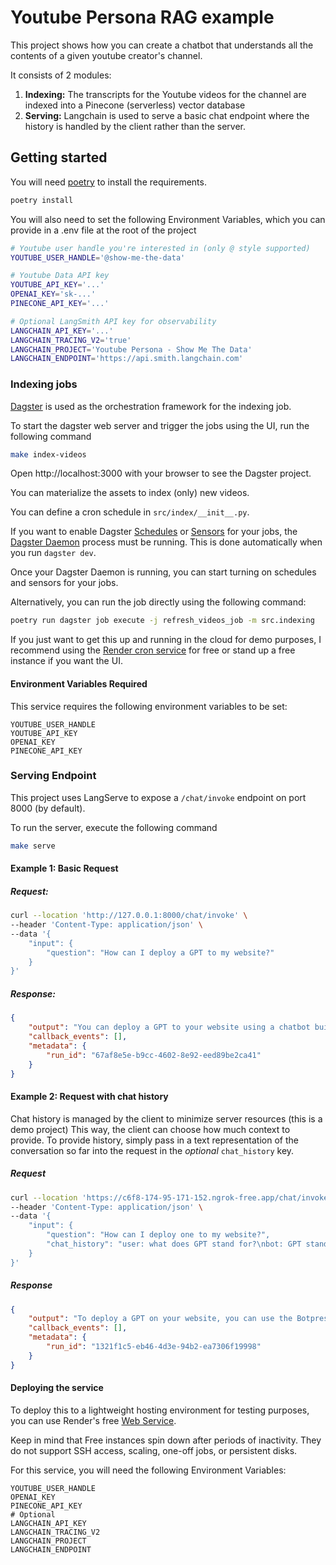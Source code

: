 # Youtube Persona RAG example

This project shows how you can create a chatbot that understands all the contents of a given youtube creator's channel.

It consists of 2 modules:
1.  **Indexing:** The transcripts for the Youtube videos for the channel are indexed into a Pinecone (serverless) vector database
2. **Serving:** Langchain is used to serve a basic chat endpoint where the history is handled by the client rather than the server.

## Getting started

You will need [poetry](https://python-poetry.org/docs/) to install the requirements.

```bash
poetry install
```

You will also need to set the following Environment Variables, which you can provide in a .env file at the root of the project

```bash
# Youtube user handle you're interested in (only @ style supported)
YOUTUBE_USER_HANDLE='@show-me-the-data'

# Youtube Data API key
YOUTUBE_API_KEY='...'
OPENAI_KEY='sk-...'
PINECONE_API_KEY='...'

# Optional LangSmith API key for observability
LANGCHAIN_API_KEY='...'
LANGCHAIN_TRACING_V2='true'
LANGCHAIN_PROJECT='Youtube Persona - Show Me The Data'
LANGCHAIN_ENDPOINT='https://api.smith.langchain.com'
```



### Indexing jobs
[Dagster](https://dagster.io/) is used as the orchestration framework for the indexing job. 

To start the dagster web server and trigger the jobs using the UI, run the following command

```bash
make index-videos
```
Open http://localhost:3000 with your browser to see the Dagster project.

You can materialize the assets to index (only) new videos.

You can define a cron schedule in `src/index/__init__.py`.

If you want to enable Dagster [Schedules](https://docs.dagster.io/concepts/partitions-schedules-sensors/schedules) or [Sensors](https://docs.dagster.io/concepts/partitions-schedules-sensors/sensors) for your jobs, the [Dagster Daemon](https://docs.dagster.io/deployment/dagster-daemon) process must be running. This is done automatically when you run `dagster dev`.

Once your Dagster Daemon is running, you can start turning on schedules and sensors for your jobs.

Alternatively, you can run the job directly using the following command:

```bash
poetry run dagster job execute -j refresh_videos_job -m src.indexing
```

If you just want to get this up and running in the cloud for demo purposes, I recommend using the [Render cron service](https://docs.render.com/cronjobs) for free or stand up a free instance if you want the UI.

#### Environment Variables Required
This service requires the following environment variables to be set:

```
YOUTUBE_USER_HANDLE
YOUTUBE_API_KEY
OPENAI_KEY
PINECONE_API_KEY
```

### Serving Endpoint

This project uses LangServe to expose a `/chat/invoke` endpoint on port 8000 (by default).

To run the server, execute the following command
```bash
make serve
```

#### Example 1: Basic Request
##### Request:
```bash
curl --location 'http://127.0.0.1:8000/chat/invoke' \
--header 'Content-Type: application/json' \
--data '{
    "input": {
        "question": "How can I deploy a GPT to my website?"
    }
}'
```

##### Response:
```json
{
    "output": "You can deploy a GPT to your website using a chatbot building platform like Botpress. It allows you to host and integrate GPTs on various platforms, including websites, WhatsApp, and Telegram.",
    "callback_events": [],
    "metadata": {
        "run_id": "67af8e5e-b9cc-4602-8e92-eed89be2ca41"
    }
}
```

#### Example 2: Request with chat history
Chat history is managed by the client to minimize server resources (this is a demo project) This way, the client can choose how much context to provide. To provide history, simply pass in a text representation of the conversation so far into the request in the *optional* `chat_history` key.

##### Request
```bash
curl --location 'https://c6f8-174-95-171-152.ngrok-free.app/chat/invoke' \
--header 'Content-Type: application/json' \
--data '{
    "input": {
        "question": "How can I deploy one to my website?",
        "chat_history": "user: what does GPT stand for?\nbot: GPT stands for Generative Pre-trained Transformer."
    }
}'
```

##### Response
```json
{
    "output": "To deploy a GPT on your website, you can use the Botpress platform. It allows you to create chat experiences and embed a chat widget on a regular HTML page. You can follow the integration steps provided by Botpress and use the preconfigured embed code to add the chat widget to your HTML page.",
    "callback_events": [],
    "metadata": {
        "run_id": "1321f1c5-eb46-4d3e-94b2-ea7306f19998"
    }
}
```

#### Deploying the service
To deploy this to a lightweight hosting environment for testing purposes, you can use Render's free [Web Service](https://docs.render.com/web-services).

Keep in mind that Free instances spin down after periods of inactivity. They do not support SSH access, scaling, one-off jobs, or persistent disks.

For this service, you will need the following Environment Variables:
```
YOUTUBE_USER_HANDLE
OPENAI_KEY
PINECONE_API_KEY
# Optional
LANGCHAIN_API_KEY
LANGCHAIN_TRACING_V2
LANGCHAIN_PROJECT
LANGCHAIN_ENDPOINT
```